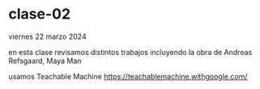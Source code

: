 # clase-02

viernes 22 marzo 2024

en esta clase revisamos distintos trabajos incluyendo la obra de Andreas Refsgaard, Maya Man

usamos Teachable Machine <https://teachablemachine.withgoogle.com/>
